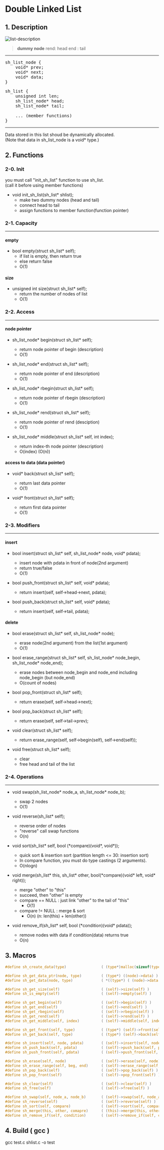 # Double Linked List

## 1. Description

![list-description](/images/list-description.png "list-description")

> **dummy node**
       rend: head
       end : tail

---

<pre>
sh_list_node {
    void* prev;
    void* next;
    void* data;
}
</pre>

<pre>
sh_list {
    unsigned int len;
    sh_list_node* head;
    sh_list_node* tail;

    ... (member functions)
}
</pre>

---

Data stored in this list shoud be dynamically allocated.  
(Note that data in sh_list_node is a void* type.)

## 2. Functions

### 2-0. Init
you must call "init_sh_list" function to use sh_list.  
(call it before using member functions)

- void init_sh_list(sh_list* shlist);
    + make two dummy nodes (head and tail)
    + connect head to tail
    + assign functions to member function(function pointer)


### 2-1. Capacity
---
#### empty
- bool empty(struct sh_list\* self);
	+ if list is empty, then return true
	+ else return false
    + O(1)

#### size
- unsigned int size(struct sh_list\* self);
	+ return the number of nodes of list
    + O(1)

### 2-2. Access
---
#### node pointer
- sh_list_node\* begin(struct sh_list\* self);
    + return node pointer of begin  (description)
    + O(1)

- sh_list_node\* end(struct sh_list\* self);
    + return node pointer of end  (description)
    + O(1)

- sh_list_node\* rbegin(struct sh_list\* self);
    + return node pointer of rbegin  (description)
    + O(1)
    
- sh_list_node\* rend(struct sh_list\* self);
    + return node pointer of rend  (desciption)
    + O(1)

- sh_list_node\* middle(struct sh_list\* self, int index);
    + return index-th node pointer  (description)
    + O(index) (O(n))

#### access to data (data pointer)
- void\* back(struct sh_list\* self);
    + return last data pointer
    + O(1)

- void\* front(struct sh_list\* self);
    + return first data pointer
    + O(1)

### 2-3. Modifiers
---
#### insert
- bool insert(struct sh_list\* self, sh_list_node\* node, void\* pdata);
    + insert node with pdata in front of node(2nd argument)
    + return true/false
    + O(1)
  
- bool push_front(struct sh_list\* self, void\* pdata);
    + return insert(self, self->head->next, pdata);
  
- bool push_back(struct sh_list\* self, void\* pdata);
    + return insert(self, self->tail, pdata);

#### delete
- bool erase(struct sh_list\* self, sh_list_node\* node);
    + erase node(2nd argument) from the list(1st argument)
    + O(1)

- bool erase_range(struct sh_list\* self, sh_list_node\* node_begin, sh_list_node\* node_end);
    + erase nodes between node_begin and node_end including node_begin (but node_end)
    + O(count of nodes)

- bool pop_front(struct sh_list\* self);
    + return erase(self, self->head->next);

- bool pop_back(struct sh_list\* self);
    + return erase(self, self->tail->prev);

- void clear(struct sh_list\* self);
    + return erase_range(self, self->begin(self), self->end(self));

- void free(struct sh_list\* self);
    + clear
    + free head and tail of the list

### 2-4. Operations
---
- void swap(sh_list_node* node_a, sh_list_node* node_b);
    + swap 2 nodes
    + O(1)

- void reverse(sh_list\* self);
    + reverse order of nodes
    + "reverse" call swap functions
    + O(n)

- void sort(sh_list\* self, bool (\*compare)(void\*, void\*));
    + quick sort & insertion sort (partition length <= 30: insertion sort)
    + In compare function, you must do type castings (2 arguments).
    + O(nlogn)

- void merge(sh_list\* this, sh_list\* other, bool(\*compare)(void\* left, void\* right));
    + merge "other" to "this"
    + succeed, then "other" is empty
    + compare == NULL : just link "other" to the tail of "this"
        - O(1)
    + compare != NULL : merge & sort
        - O(n) (n: len(this) + len(other))

- void remove_if(sh_list\* self, bool (\*condition)(void\* pdata));
    + remove nodes with data if condition(data) returns true
    + O(n)



## 3. Macros

```c
#define sh_create_data(type)                ( (type*)malloc(sizeof(type)) )

#define sh_get_data_ptr(node, type)         ( (type*) ((node)->data) )
#define sh_get_data(node, type)             ( *((type*) ( (node)->data )) )

#define sh_get_size(self)                   ( (self)->size(self) )
#define sh_is_empty(self)                   ( (self)->empty(self) )

#define sh_get_begin(self)                  ( (self)->begin(self) )
#define sh_get_end(self)                    ( (self)->end(self) )
#define sh_get_rbegin(self)                 ( (self)->rbegin(self) )
#define sh_get_rend(self)                   ( (self)->rend(self) )
#define sh_get_middle(self, index)          ( (self)->middle(self, index) )

#define sh_get_front(self, type)            ( (type*) (self)->front(self) )
#define sh_get_back(self, type)             ( (type*) (self)->back(self) )

#define sh_insert(self, node, pdata)        ( (self)->insert(self, node, pdata) )
#define sh_push_back(self, pdata)           ( (self)->push_back(self, pdata) )
#define sh_push_front(self, pdata)          ( (self)->push_front(self, pdata) )

#define sh_erase(self, node)                ( (self)->erase(self, node) )
#define sh_erase_range(self, beg, end)      ( (self)->erase_range(self, beg, end) )
#define sh_pop_back(self)                   ( (self)->pop_back(self) ) 
#define sh_pop_front(self)                  ( (self)->pop_front(self) )

#define sh_clear(self)                      ( (self)->clear(self) )
#define sh_free(self)                       ( (self)->free(self) )

#define sh_swap(self, node_a, node_b)       ( (self)->swap(self, node_a, node_b) )
#define sh_reverse(self)                    ( (self)->reverse(self) )
#define sh_sort(self, compare)              ( (self)->sort(self, compare) )
#define sh_merge(this, other, comapre)      ( (this)->merge(this, other, compare) )
#define sh_remove_if(self, condition)       ( (self)->remove_if(self, condition) )
```

## 4. Build ( gcc )
gcc test.c shlist.c -o test